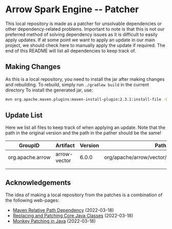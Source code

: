# Arrow Spark Engine -- Patcher
This local repository is made as a patcher for unsolvable dependencies or other dependency-related problems.
Important to note is that this is not our preferred method of solving dependency issues as it is difficult to easily apply updates.
If at some point we want to apply an update in our main project, we should check here to manually apply the update if required.
The end of this README will list all dependencies to keep track of.

## Making Changes
As this is a local repository, you need to install the jar after making changes and rebuilding. To rebuild, simply run `./gradlew build` in the current directory
To install the generated jar, use:
```bash
mvn org.apache.maven.plugins:maven-install-plugin:2.3.1:install-file -Dfile=target/Arrow-Spark-Engine-Patch-1.0-SNAPSHOT.jar -DgroupId=nl.tudelft.abs.ffiorini -DartifactId=Arrow-Spark-Engine-Patch -Dversion=1.0-SNAPSHOT -Dpackaging=jar -DlocalRepositoryPath=.
```

## Update List
Here we list all files to keep track of when applying an update.
Note that the path in the original version and the path in the pather should be the same!

| GroupID          | Artifact     | Version | Path                                          |
|------------------|--------------|---------|-----------------------------------------------|
| org.apache.arrow | arrow-vector | 6.0.0   | org/apache/arrow/vector/types/pojo/Field.java |
|                  |              |         |                                               |
|                  |              |         |                                               |

## Acknowledgements
The idea of making a local repository from the patches is a combination of the following web-pages:
- [Maven Relative Path Dependency](https://stackoverflow.com/a/2230464) (2022-03-18)
- [Replacing and Patching Core Java Classes](https://media.techtarget.com/tss/static/articles/content/CovertJava/Sams-CovertJava-15.pdf) (2022-03-18)
- [Monkey Patching in Java](https://stackoverflow.com/a/42141003) (2022-03-18)